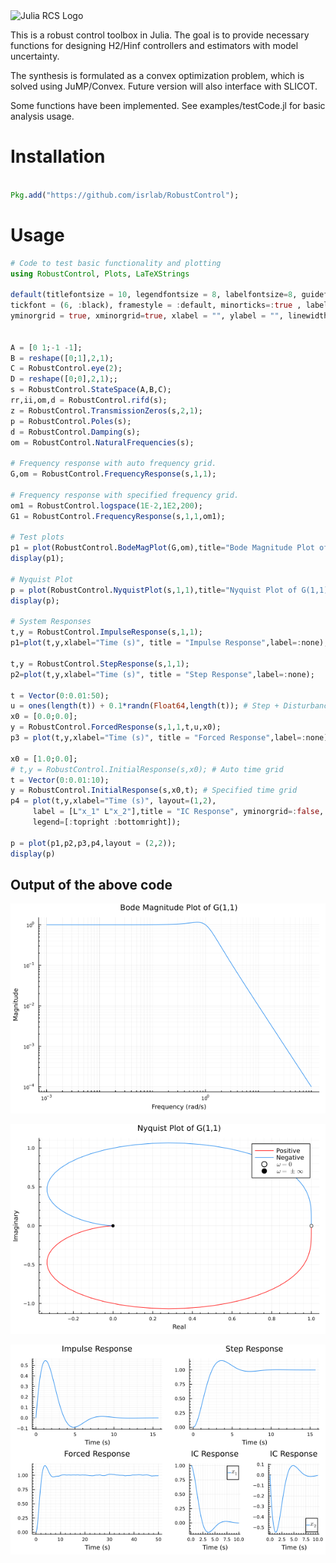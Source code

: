 <img src="https://isrlab.github.io/assets/images/julia%20robust%20control%20library.png" alt="Julia RCS Logo" width="350"/>

This is a robust control toolbox in Julia. The goal is to provide necessary functions for designing H2/Hinf controllers and estimators with model uncertainty.

The synthesis is formulated as a convex optimization problem, which is solved using JuMP/Convex. Future version will also interface with SLICOT.

Some functions have been implemented. See examples/testCode.jl for basic analysis usage.

<!-- This toolbox is not ready for use yet. Please stay tuned. This is under heavy development. -->

# Installation 
``` julia

Pkg.add("https://github.com/isrlab/RobustControl");

```
# Usage


``` julia
# Code to test basic functionality and plotting
using RobustControl, Plots, LaTeXStrings

default(titlefontsize = 10, legendfontsize = 8, labelfontsize=8, guidefont = (8, :black), 
tickfont = (6, :black), framestyle = :default, minorticks=:true , label=:none, 
yminorgrid = true, xminorgrid=true, xlabel = "", ylabel = "", linewidth=1, color=:dodgerblue2);


A = [0 1;-1 -1];
B = reshape([0;1],2,1);
C = RobustControl.eye(2);
D = reshape([0;0],2,1);;
s = RobustControl.StateSpace(A,B,C);
rr,ii,om,d = RobustControl.rifd(s);
z = RobustControl.TransmissionZeros(s,2,1);
p = RobustControl.Poles(s);
d = RobustControl.Damping(s);
om = RobustControl.NaturalFrequencies(s);

# Frequency response with auto frequency grid.
G,om = RobustControl.FrequencyResponse(s,1,1);

# Frequency response with specified frequency grid.
om1 = RobustControl.logspace(1E-2,1E2,200);
G1 = RobustControl.FrequencyResponse(s,1,1,om1);

# Test plots
p1 = plot(RobustControl.BodeMagPlot(G,om),title="Bode Magnitude Plot of G(1,1)"); 
display(p1);

# Nyquist Plot
p = plot(RobustControl.NyquistPlot(s,1,1),title="Nyquist Plot of G(1,1)");
display(p);

# System Responses
t,y = RobustControl.ImpulseResponse(s,1,1);
p1=plot(t,y,xlabel="Time (s)", title = "Impulse Response",label=:none); 

t,y = RobustControl.StepResponse(s,1,1);
p2=plot(t,y,xlabel="Time (s)", title = "Step Response",label=:none); 

t = Vector(0:0.01:50);
u = ones(length(t)) + 0.1*randn(Float64,length(t)); # Step + Disturbance
x0 = [0.0;0.0];
y = RobustControl.ForcedResponse(s,1,1,t,u,x0);
p3 = plot(t,y,xlabel="Time (s)", title = "Forced Response",label=:none); 

x0 = [1.0;0.0];
# t,y = RobustControl.InitialResponse(s,x0); # Auto time grid
t = Vector(0:0.01:10);
y = RobustControl.InitialResponse(s,x0,t); # Specified time grid
p4 = plot(t,y,xlabel="Time (s)", layout=(1,2), 
     label = [L"x_1" L"x_2"],title = "IC Response", yminorgrid=:false,
     legend=[:topright :bottomright]); 

p = plot(p1,p2,p3,p4,layout = (2,2));
display(p)
```

## Output of the above code
![](images/BodeMag.png)

![](images/Nyquist.png)

![](images/VariousResponses.png)
